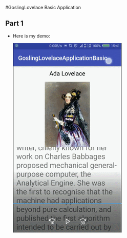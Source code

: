 #GoslingLovelace Basic Application



## Part 1

- Here is my demo:

  ![demo](https://github.com/lining9717/GoslingLovelaceApplicationBasic/blob/master/display/Part%201.gif?raw=true)

  ​